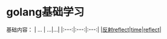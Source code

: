 # golang基础学习

基础内容：
| ... | ...|...|
|:---:|:---:|:---:|
|[反射reflect](https://github.com/laocainiao365/learn-golang/tree/master/Reflect)|[time](https://github.com/laocainiao365/learn-golang/tree/master/time)|[reflect]()|

